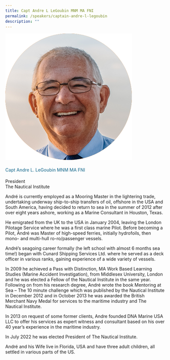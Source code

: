 ```yaml
---
title: Capt Andre L LeGoubin MNM MA FNI
permalink: /speakers/captain-andre-l-legoubin
description: ""
---
```

<div class="row">
<div class="col is-3"><img src="/images/Speakers/Capt Andre.png" /></div>
<div class="col is-9 speaker-details">
<h4>Capt Andre L. LeGoubin MNM MA FNI</h4>
<p>President<br />The Nautical Institute</p>
<p>Andr&eacute; is currently employed as a Mooring Master in the lightering trade, undertaking underway ship-to-ship transfers of oil, offshore in the USA and South America, having decided to return to sea in the summer of 2012 after over eight years ashore, working as a Marine Consultant in Houston, Texas.</p>
<p>He emigrated from the UK to the USA in January 2004, leaving the London Pilotage Service where he was a first class marine Pilot. Before becoming a Pilot, Andr&eacute; was Master of high-speed ferries, initially hydrofoils, then mono- and multi-hull ro-ro/passenger vessels.</p>
<p>Andr&eacute;&rsquo;s seagoing career formally (he left school with almost 6 months sea time!) began with Cunard Shipping Services Ltd. where he served as a deck officer in various ranks, gaining experience of a wide variety of vessels.</p>
<p>In 2009 he achieved a Pass with Distinction, MA Work Based Learning Studies (Marine Accident Investigation), from Middlesex University, London and he was elected a Fellow of the Nautical Institute in the same year. Following on from his research degree, Andr&eacute; wrote the book Mentoring at Sea &ndash; The 10 minute challenge which was published by the Nautical Institute in December 2012 and in October 2013 he was awarded the British Merchant Navy Medal for services to the maritime industry and The Nautical Institute.</p>
<p>In 2013 on request of some former clients, Andre founded DNA Marine USA LLC to offer his services as expert witness and consultant based on his over 40 year&rsquo;s experience in the maritime industry.</p>
<p>In July 2022 he was elected President of The Nautical Institute.</p>
<p>Andr&eacute; and his Wife live in Florida, USA and have three adult children, all settled in various parts of the US.</p>
</div>
</div>
<style type="text/css"> 
.is-left{
text-align: left;
}
h4{
font-weight: 500; 
color: #337B9A !important;
}
.speaker-details p { text-align: justified; }
</style>